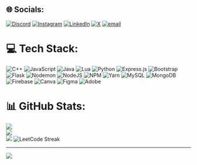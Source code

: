 
## 🌐 Socials:
[![Discord](https://img.shields.io/badge/Discord-%237289DA.svg?logo=discord&logoColor=white)](https://discord.com/channels/@me) [![Instagram](https://img.shields.io/badge/Instagram-%23E4405F.svg?logo=Instagram&logoColor=white)](https://www.instagram.com/abhinavchavan_717/) [![LinkedIn](https://img.shields.io/badge/LinkedIn-%230077B5.svg?logo=linkedin&logoColor=white)](https://www.linkedin.com/in/abhinav-chavan-a4a7b929b/) [![X](https://img.shields.io/badge/X-black.svg?logo=X&logoColor=white)](https://x.com/XeNo_bANg06) [![email](https://img.shields.io/badge/Email-D14836?logo=gmail&logoColor=white)](mailto:abhinavchavan0782@gmail.com) 

# 💻 Tech Stack:
![C++](https://img.shields.io/badge/c++-%2300599C.svg?style=for-the-badge&logo=c%2B%2B&logoColor=white) ![JavaScript](https://img.shields.io/badge/javascript-%23323330.svg?style=for-the-badge&logo=javascript&logoColor=%23F7DF1E) ![Java](https://img.shields.io/badge/java-%23ED8B00.svg?style=for-the-badge&logo=openjdk&logoColor=white) ![Lua](https://img.shields.io/badge/lua-%232C2D72.svg?style=for-the-badge&logo=lua&logoColor=white) ![Python](https://img.shields.io/badge/python-3670A0?style=for-the-badge&logo=python&logoColor=ffdd54) ![Express.js](https://img.shields.io/badge/express.js-%23404d59.svg?style=for-the-badge&logo=express&logoColor=%2361DAFB) ![Bootstrap](https://img.shields.io/badge/bootstrap-%238511FA.svg?style=for-the-badge&logo=bootstrap&logoColor=white) ![Flask](https://img.shields.io/badge/flask-%23000.svg?style=for-the-badge&logo=flask&logoColor=white) ![Nodemon](https://img.shields.io/badge/NODEMON-%23323330.svg?style=for-the-badge&logo=nodemon&logoColor=%BBDEAD) ![NodeJS](https://img.shields.io/badge/node.js-6DA55F?style=for-the-badge&logo=node.js&logoColor=white) ![NPM](https://img.shields.io/badge/NPM-%23CB3837.svg?style=for-the-badge&logo=npm&logoColor=white) ![Yarn](https://img.shields.io/badge/yarn-%232C8EBB.svg?style=for-the-badge&logo=yarn&logoColor=white) ![MySQL](https://img.shields.io/badge/mysql-4479A1.svg?style=for-the-badge&logo=mysql&logoColor=white) ![MongoDB](https://img.shields.io/badge/MongoDB-%234ea94b.svg?style=for-the-badge&logo=mongodb&logoColor=white) ![Firebase](https://img.shields.io/badge/firebase-a08021?style=for-the-badge&logo=firebase&logoColor=ffcd34) ![Canva](https://img.shields.io/badge/Canva-%2300C4CC.svg?style=for-the-badge&logo=Canva&logoColor=white) ![Figma](https://img.shields.io/badge/figma-%23F24E1E.svg?style=for-the-badge&logo=figma&logoColor=white) ![Adobe](https://img.shields.io/badge/adobe-%23FF0000.svg?style=for-the-badge&logo=adobe&logoColor=white)
# 📊 GitHub Stats:
![](https://github-readme-stats.vercel.app/api?username=XeNoBaNg&theme=shadow_green&hide_border=false&include_all_commits=true&count_private=false)<br/>
![](https://github-readme-streak-stats.herokuapp.com/?user=XeNoBaNg&theme=shadow_green&hide_border=false)<br/>
![](https://github-readme-stats.vercel.app/api/top-langs/?username=XeNoBaNg&theme=shadow_green&hide_border=false&include_all_commits=true&count_private=false&layout=compact)
![LeetCode Streak](https://leetcard.jacoblin.cool/abhinavchavan0782?theme=dark&ext=heatmap)


---
[![](https://visitcount.itsvg.in/api?id=XeNoBaNg&icon=0&color=0)](https://visitcount.itsvg.in)

<!-- Proudly created with GPRM ( https://gprm.itsvg.in ) -->
